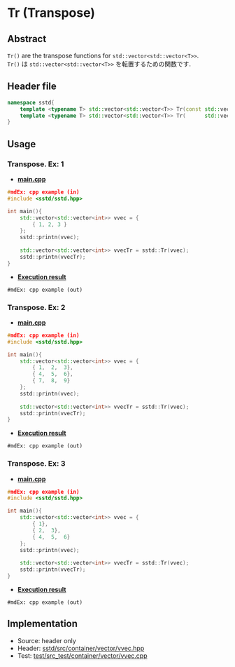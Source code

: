 # Tr (Transpose)
## Abstract
`Tr()` are the transpose functions for `std::vector<std::vector<T>>`.  
`Tr()` は `std::vector<std::vector<T>>` を転置するための関数です.

## Header file
```cpp
namespace sstd{
    template <typename T> std::vector<std::vector<T>> Tr(const std::vector<std::vector<T>>&  rhs);
    template <typename T> std::vector<std::vector<T>> Tr(      std::vector<std::vector<T>>&& rhs);
}
```

## Usage
### Transpose. Ex: 1
- <u>**main.cpp**</u>
```cpp
#mdEx: cpp example (in)
#include <sstd/sstd.hpp>

int main(){
    std::vector<std::vector<int>> vvec = {
        { 1, 2, 3 }
    };
    sstd::printn(vvec);
    
    std::vector<std::vector<int>> vvecTr = sstd::Tr(vvec);
    sstd::printn(vvecTr);
}
```
- <u>**Execution result**</u>
```
#mdEx: cpp example (out)
```

### Transpose. Ex: 2
- <u>**main.cpp**</u>
```cpp
#mdEx: cpp example (in)
#include <sstd/sstd.hpp>

int main(){
    std::vector<std::vector<int>> vvec = {
        { 1,  2,  3}, 
        { 4,  5,  6}, 
        { 7,  8,  9}
    };
    sstd::printn(vvec);
    
    std::vector<std::vector<int>> vvecTr = sstd::Tr(vvec);
    sstd::printn(vvecTr);
}
```
- <u>**Execution result**</u>
```
#mdEx: cpp example (out)
```

### Transpose. Ex: 3
- <u>**main.cpp**</u>
```cpp
#mdEx: cpp example (in)
#include <sstd/sstd.hpp>

int main(){
    std::vector<std::vector<int>> vvec = {
        { 1}, 
        { 2,  3}, 
        { 4,  5,  6}
    };
    sstd::printn(vvec);
    
    std::vector<std::vector<int>> vvecTr = sstd::Tr(vvec);
    sstd::printn(vvecTr);
}
```
- <u>**Execution result**</u>
```
#mdEx: cpp example (out)
```




## Implementation
- Source: header only
- Header: [sstd/src/container/vector/vvec.hpp](https://github.com/admiswalker/SubStandardLibrary-SSTD-/blob/master/sstd/src/container/vector/vvec.hpp)
- Test: [test/src_test/container/vector/vvec.cpp](https://github.com/admiswalker/SubStandardLibrary-SSTD-/blob/master/test/src_test/container/vector/vvec.cpp)
